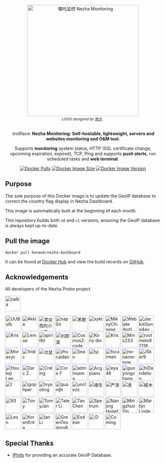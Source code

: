 <div align="center">
  <br>
  <img width="360" style="max-width:80%" src="https://github.com/nezhahq/nezha/raw/master/.github/brand.svg" title="哪吒监控 Nezha Monitoring">
  <br>
  <small><i>LOGO designed by <a href="https://xio.ng" target="_blank">熊大</a> .</i></small>
  <br><br>
  <p>:trollface: <b>Nezha Monitoring: Self-hostable, lightweight, servers and websites monitoring and O&M tool.</b></p>
  <p>Supports <b>monitoring</b> system status, HTTP (SSL certificate change, upcoming expiration, expired), TCP, Ping and supports <b>push alerts</b>, run scheduled tasks and <b>web terminal</b>.</p>
</div>

<div align="center">
  <a href="https://hub.docker.com/r/honeok/nezha-dashboard"><img src="https://img.shields.io/docker/pulls/honeok/nezha-dashboard.svg?style=flat-square" alt="Docker Pulls"></a>
  <a href="https://hub.docker.com/r/honeok/nezha-dashboard"><img src="https://img.shields.io/docker/image-size/honeok/nezha-dashboard.svg?style=flat-square" alt="Docker Image Size"></a>
  <a href="https://hub.docker.com/r/honeok/nezha-dashboard"><img src="https://img.shields.io/docker/v/honeok/nezha-dashboard.svg?style=flat-square" alt="Docker Image Version"></a>
</div>

## Purpose

The sole purpose of this Docker image is to update the GeoIP database to correct the country flag display in Nezha Dashboard.

This image is automatically built at the beginning of each month.

This repository builds both `v0` and `v1` versions, ensuring the GeoIP database is always kept up-to-date.

## Pull the image

```shell
docker pull honeok/nezha-dashboard
```

It can be found at [Docker Hub][1] and view the build records on [GitHub][2].

## Acknowledgements

All developers of the Nezha Probe project.

<!--GAMFC_DELIMITER--><a href="https://github.com/naiba" title="naiba"><img src="https://avatars.githubusercontent.com/u/29243953?v=4" width="50;" alt="naiba"/></a>
<a href="https://github.com/uubulb" title="UUBulb"><img src="https://avatars.githubusercontent.com/u/35923940?v=4" width="50;" alt="UUBulb"/></a>
<a href="https://github.com/AkkiaS7" title="Akkia"><img src="https://avatars.githubusercontent.com/u/68485070?v=4" width="50;" alt="Akkia"/></a>
<a href="https://github.com/Erope" title="卖女孩的小火柴"><img src="https://avatars.githubusercontent.com/u/44471469?v=4" width="50;" alt="卖女孩的小火柴"/></a>
<a href="https://github.com/nap0o" title="nap0o"><img src="https://avatars.githubusercontent.com/u/144927971?v=4" width="50;" alt="nap0o"/></a>
<a href="https://github.com/dysf888" title="黑歌"><img src="https://avatars.githubusercontent.com/u/47450409?v=4" width="50;" alt="黑歌"/></a>
<a href="https://github.com/xykt" title="xykt"><img src="https://avatars.githubusercontent.com/u/152045469?v=4" width="50;" alt="xykt"/></a>
<a href="https://github.com/MikoyChinese" title="MikoyChinese"><img src="https://avatars.githubusercontent.com/u/22676744?v=4" width="50;" alt="MikoyChinese"/></a>
<a href="https://github.com/weblate" title="Weblate (bot)"><img src="https://avatars.githubusercontent.com/u/1607653?v=4" width="50;" alt="Weblate (bot)"/></a>
<a href="https://github.com/JackieSung4ev" title="JackieSung4ev"><img src="https://avatars.githubusercontent.com/u/24974735?v=4" width="50;" alt="JackieSung4ev"/></a>
<a href="https://github.com/cantoblanco" title="Kris"><img src="https://avatars.githubusercontent.com/u/116849421?v=4" width="50;" alt="Kris"/></a>
<a href="https://github.com/lemoeo" title="Lemoe"><img src="https://avatars.githubusercontent.com/u/18618627?v=4" width="50;" alt="Lemoe"/></a>
<a href="https://github.com/spiritLHLS" title="spiritlhl"><img src="https://avatars.githubusercontent.com/u/103393591?v=4" width="50;" alt="spiritlhl"/></a>
<a href="https://github.com/liuyanxi975" title="刘颜溪"><img src="https://avatars.githubusercontent.com/u/24417037?v=4" width="50;" alt="刘颜溪"/></a>
<a href="https://github.com/CosmosZ-code" title="CosmosZ-code"><img src="https://avatars.githubusercontent.com/u/81398224?v=4" width="50;" alt="CosmosZ-code"/></a>
<a href="https://github.com/lvgj-stack" title="Ko no dio"><img src="https://avatars.githubusercontent.com/u/38449861?v=4" width="50;" alt="Ko no dio"/></a>
<a href="https://github.com/hhhkkk520" title="Kris"><img src="https://avatars.githubusercontent.com/u/52115472?v=4" width="50;" alt="Kris"/></a>
<a href="https://github.com/Mmx233" title="Mmx233"><img src="https://avatars.githubusercontent.com/u/36563672?v=4" width="50;" alt="Mmx233"/></a>
<a href="https://github.com/rootmelo92118" title="rootmelo92118"><img src="https://avatars.githubusercontent.com/u/32770959?v=4" width="50;" alt="rootmelo92118"/></a>
<a href="https://github.com/Moraxyc" title="Moraxyc"><img src="https://avatars.githubusercontent.com/u/69713071?v=4" width="50;" alt="Moraxyc"/></a>
<a href="https://github.com/1ridic" title="1ridic"><img src="https://avatars.githubusercontent.com/u/88495501?v=4" width="50;" alt="1ridic"/></a>
<a href="https://github.com/hamster1963" title="仓鼠"><img src="https://avatars.githubusercontent.com/u/71394853?v=4" width="50;" alt="仓鼠"/></a>
<a href="https://github.com/zhucaidan" title="zhucaidan"><img src="https://avatars.githubusercontent.com/u/47970938?v=4" width="50;" alt="zhucaidan"/></a>
<a href="https://github.com/iilemon" title="Sean"><img src="https://avatars.githubusercontent.com/u/33201711?v=4" width="50;" alt="Sean"/></a>
<a href="https://github.com/lyj0309" title="lyj"><img src="https://avatars.githubusercontent.com/u/50474995?v=4" width="50;" alt="lyj"/></a>
<a href="https://github.com/fscarmen" title="fscarmen"><img src="https://avatars.githubusercontent.com/u/62703343?v=4" width="50;" alt="fscarmen"/></a>
<a href="https://github.com/ch8o" title="no-name-now"><img src="https://avatars.githubusercontent.com/u/9103372?v=4" width="50;" alt="no-name-now"/></a>
<a href="https://github.com/MemoryShadow" title="JSker9"><img src="https://avatars.githubusercontent.com/u/31596045?v=4" width="50;" alt="JSker9"/></a>
<a href="https://github.com/HsukqiLee" title="Hsukqi Lee"><img src="https://avatars.githubusercontent.com/u/79034142?v=4" width="50;" alt="Hsukqi Lee"/></a>
<a href="https://github.com/DarcJC" title="Darc Z."><img src="https://avatars.githubusercontent.com/u/53445798?v=4" width="50;" alt="Darc Z."/></a>
<a href="https://github.com/Creling" title="Creling"><img src="https://avatars.githubusercontent.com/u/43109504?v=4" width="50;" alt="Creling"/></a>
<a href="https://github.com/coreff" title="Core F"><img src="https://avatars.githubusercontent.com/u/38347122?v=4" width="50;" alt="Core F"/></a>
<a href="https://github.com/adminsama" title="adminsama"><img src="https://avatars.githubusercontent.com/u/60880076?v=4" width="50;" alt="adminsama"/></a>
<a href="https://github.com/acgpiano" title="Acgpiano"><img src="https://avatars.githubusercontent.com/u/15900800?v=4" width="50;" alt="Acgpiano"/></a>
<a href="https://github.com/eya46" title="eya46"><img src="https://avatars.githubusercontent.com/u/61458340?v=4" width="50;" alt="eya46"/></a>
<a href="https://github.com/guoyongchang" title="guoyongchang"><img src="https://avatars.githubusercontent.com/u/10484506?v=4" width="50;" alt="guoyongchang"/></a>
<a href="https://github.com/hiDandelion" title="hiDandelion"><img src="https://avatars.githubusercontent.com/u/77157418?v=4" width="50;" alt="hiDandelion"/></a>
<a href="https://github.com/yuanweize" title="I"><img src="https://avatars.githubusercontent.com/u/30067203?v=4" width="50;" alt="I"/></a>
<a href="https://github.com/igophper" title="igophper"><img src="https://avatars.githubusercontent.com/u/34326532?v=4" width="50;" alt="igophper"/></a>
<a href="https://github.com/lvyaoting" title="lvyaoting"><img src="https://avatars.githubusercontent.com/u/166296299?v=4" width="50;" alt="lvyaoting"/></a>
<a href="https://github.com/quanljh" title="quanljh"><img src="https://avatars.githubusercontent.com/u/38105306?v=4" width="50;" alt="quanljh"/></a>
<a href="https://github.com/unclezs" title="unclezs"><img src="https://avatars.githubusercontent.com/u/42318775?v=4" width="50;" alt="unclezs"/></a>
<a href="https://github.com/ysicing" title="缘生"><img src="https://avatars.githubusercontent.com/u/8605565?v=4" width="50;" alt="缘生"/></a>
<a href="https://github.com/yanhao98" title="严浩"><img src="https://avatars.githubusercontent.com/u/37316281?v=4" width="50;" alt="严浩"/></a>
<a href="https://github.com/arkylin" title="凌"><img src="https://avatars.githubusercontent.com/u/35104502?v=4" width="50;" alt="凌"/></a>
<a href="https://github.com/yumusb" title="榆木"><img src="https://avatars.githubusercontent.com/u/43062104?v=4" width="50;" alt="榆木"/></a>
<a href="https://github.com/colour93" title="93"><img src="https://avatars.githubusercontent.com/u/64313711?v=4" width="50;" alt="93"/></a>
<a href="https://github.com/hmsjy2017" title="Tony"><img src="https://avatars.githubusercontent.com/u/42692274?v=4" width="50;" alt="Tony"/></a>
<a href="https://github.com/TomyJan" title="TomyJan"><img src="https://avatars.githubusercontent.com/u/67973160?v=4" width="50;" alt="TomyJan"/></a>
<a href="https://github.com/nickfox-taterli" title="Tater Li"><img src="https://avatars.githubusercontent.com/u/19658596?v=4" width="50;" alt="Tater Li"/></a>
<a href="https://github.com/IamTaoChen" title="Tao Chen"><img src="https://avatars.githubusercontent.com/u/42793494?v=4" width="50;" alt="Tao Chen"/></a>
<a href="https://github.com/Septrum101" title="Spetrum"><img src="https://avatars.githubusercontent.com/u/11692994?v=4" width="50;" alt="Spetrum"/></a>
<a href="https://github.com/dreamingsleeping" title="Nanjing Hopefun Network Technology Co. Ltd."><img src="https://avatars.githubusercontent.com/u/13828658?v=4" width="50;" alt="Nanjing Hopefun Network Technology Co. Ltd."/></a>
<a href="https://github.com/silver-ymz" title="Mingzhuo Yin"><img src="https://avatars.githubusercontent.com/u/78400701?v=4" width="50;" alt="Mingzhuo Yin"/></a>
<a href="https://github.com/MartijnLindeman" title="Martijn Lindeman"><img src="https://avatars.githubusercontent.com/u/78365708?v=4" width="50;" alt="Martijn Lindeman"/></a>
<a href="https://github.com/funnyzak" title="Leon"><img src="https://avatars.githubusercontent.com/u/2562087?v=4" width="50;" alt="Leon"/></a>
<a href="https://github.com/KorenKrita" title="KorenKrita"><img src="https://avatars.githubusercontent.com/u/22239339?v=4" width="50;" alt="KorenKrita"/></a>
<a href="https://github.com/techotaku" title="Ian Li"><img src="https://avatars.githubusercontent.com/u/1948179?v=4" width="50;" alt="Ian Li"/></a>
<a href="https://github.com/GreenTeodoro839" title="GreenTeodoro839"><img src="https://avatars.githubusercontent.com/u/77104800?v=4" width="50;" alt="GreenTeodoro839"/></a>
<a href="https://github.com/Es-dese" title="Esdese"><img src="https://avatars.githubusercontent.com/u/71542548?v=4" width="50;" alt="Esdese"/></a>
<a href="https://github.com/wwng2333" title=":D"><img src="https://avatars.githubusercontent.com/u/17147265?v=4" width="50;" alt=":D"/></a>
<a href="https://github.com/wellcoming" title="Coming"><img src="https://avatars.githubusercontent.com/u/74850890?v=4" width="50;" alt="Coming"/></a><!--GAMFC_DELIMITER_END-->

## Special Thanks

- [IPInfo](https://ipinfo.io) for providing an accurate GeoIP Database.

[1]: https://hub.docker.com/r/honeok/nezha-dashboard
[2]: https://github.com/honeok/tools/tree/master/forge/nezha-dashboard